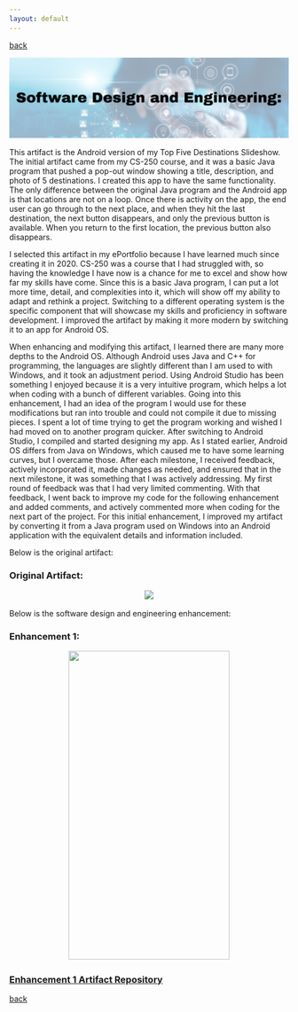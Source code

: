 ```yaml
---
layout: default
---
```


[back](./)

<center>
  <img src="/assets/img/design.png">
</center>

This artifact is the Android version of my Top Five Destinations Slideshow. The initial artifact came from my CS-250 course, and it was a basic Java program that pushed a pop-out window showing a title, description, and photo of 5 destinations. I created this app to have the same functionality. The only difference between the original Java program and the Android app is that locations are not on a loop. Once there is activity on the app, the end user can go through to the next place, and when they hit the last destination, the next button disappears, and only the previous button is available. When you return to the first location, the previous button also disappears.  

I selected this artifact in my ePortfolio because I have learned much since creating it in 2020. CS-250 was a course that I had struggled with, so having the knowledge I have now is a chance for me to excel and show how far my skills have come. Since this is a basic Java program, I can put a lot more time, detail, and complexities into it, which will show off my ability to adapt and rethink a project. Switching to a different operating system is the specific component that will showcase my skills and proficiency in software development. I improved the artifact by making it more modern by switching it to an app for Android OS.  

When enhancing and modifying this artifact, I learned there are many more depths to the Android OS. Although Android uses Java and C++ for programming, the languages are slightly different than I am used to with Windows, and it took an adjustment period. Using Android Studio has been something I enjoyed because it is a very intuitive program, which helps a lot when coding with a bunch of different variables. Going into this enhancement, I had an idea of the program I would use for these modifications but ran into trouble and could not compile it due to missing pieces. I spent a lot of time trying to get the program working and wished I had moved on to another program quicker. After switching to Android Studio, I compiled and started designing my app. As I stated earlier, Android OS differs from Java on Windows, which caused me to have some learning curves, but I overcame those. After each milestone, I received feedback, actively incorporated it, made changes as needed, and ensured that in the next milestone, it was something that I was actively addressing. My first round of feedback was that I had very limited commenting. With that feedback, I went back to improve my code for the following enhancement and added comments, and actively commented more when coding for the next part of the project. For this initial enhancement, I improved my artifact by converting it from a Java program used on Windows into an Android application with the equivalent details and information included.




Below is the original artifact:

### Original Artifact:

<center>
  <img src="/assets/gif/original.gif">
</center>


Below is the software design and engineering enhancement:

### Enhancement 1:

<center>
  <img src="/assets/gif/enhancement1.gif" width=290 height=557 >
</center>


### [Enhancement 1 Artifact Repository](https://github.com/katekowalyshyn/katekowalyshyn.github.io/blob/main/Enhancement1/README.md#enhancement-1-software-design-and-engineering)



[back](./)
